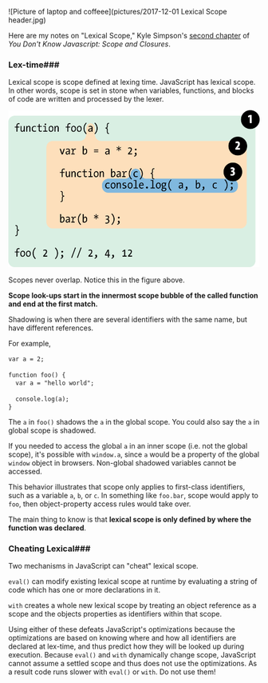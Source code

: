 ![Picture of laptop and coffeee](pictures/2017-12-01 Lexical Scope header.jpg)

Here are my notes on "Lexical Scope," Kyle Simpson's [second chapter](https://github.com/getify/You-Dont-Know-JS/blob/master/scope%20%26%20closures/ch2.md) of _You Don't Know Javascript: Scope and Closures_.

### Lex-time###

Lexical scope is scope defined at lexing time. JavaScript has lexical scope. In other words, scope is set in stone when variables, functions, and blocks of code are written and processed by the lexer.

![Scope illustrated as bubbles in functions](pictures/scope-figure.png)

Scopes never overlap. Notice this in the figure above.

**Scope look-ups start in the innermost scope bubble of the called function and end at the first match.**

Shadowing is when there are several identifiers with the same name, but have different references.

For example,

```
var a = 2;

function foo() {
  var a = "hello world";
  
  console.log(a);
}
```

The `a` in `foo()` shadows the `a` in the global scope. You could also say the `a` in global scope is shadowed.

If you needed to access the global `a` in an inner scope (i.e. not the global scope), it's possible with `window.a`, since `a` would be a property of the global `window` object in browsers. Non-global shadowed variables cannot be accessed.

This behavior illustrates that scope only applies to first-class identifiers, such as a variable `a`, `b`, or `c`. In something like `foo.bar`, scope would apply to `foo`, then object-property access rules would take over.

The main thing to know is that **lexical scope is only defined by where the function was declared**.

### Cheating Lexical###

Two mechanisms in JavaScript can "cheat" lexical scope.

`eval()` can modify existing lexical scope at runtime by evaluating a string of code which has one or more declarations in it.

`with` creates a whole new lexical scope by treating an object reference as a scope and the objects properties as identifiers within that scope.

Using either of these defeats JavaScript's optimizations because the optimizations are based on knowing where and how all identifiers are declared at lex-time, and thus predict how they will be looked up during execution. Because `eval()` and `with` dynamically change scope, JavaScript cannot assume a settled scope and thus does not use the optimizations. As a result code runs slower with `eval()` or `with`. Do not use them!